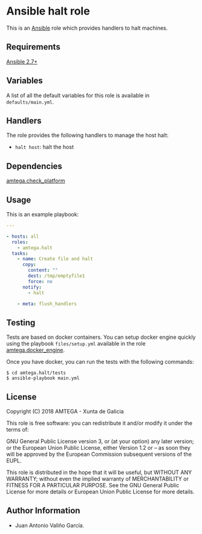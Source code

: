 # Ansible halt role

This is an [Ansible](http://www.ansible.com) role which provides handlers to halt machines.

## Requirements

[Ansible 2.7+](http://docs.ansible.com/ansible/latest/intro_installation.html)

## Variables

A list of all the default variables for this role is available in `defaults/main.yml`.

## Handlers

The role provides the following handlers to manage the host halt:

- `halt host`: halt the host

## Dependencies

[amtega.check_platform](https://galaxy.ansible.com/amtega/check_platform)

## Usage

This is an example playbook:

```yaml
---

- hosts: all
  roles:
    - amtega.halt
  tasks:
    - name: Create file and halt
      copy:
        content: ""
        dest: /tmp/emptyfile1
        force: no
      notify:
        - halt

    - meta: flush_handlers
```

## Testing

Tests are based on docker containers. You can setup docker engine quickly using the playbook `files/setup.yml` available in the role [amtega.docker_engine](https://galaxy.ansible.com/amtega/docker_engine).

Once you have docker, you can run the tests with the following commands:

```shell
$ cd amtega.halt/tests
$ ansible-playbook main.yml
```

## License

Copyright (C) 2018 AMTEGA - Xunta de Galicia

This role is free software: you can redistribute it and/or modify it under the terms of:

GNU General Public License version 3, or (at your option) any later version; or the European Union Public License, either Version 1.2 or – as soon they will be approved by the European Commission ­subsequent versions of the EUPL.

This role is distributed in the hope that it will be useful, but WITHOUT ANY WARRANTY; without even the implied warranty of MERCHANTABILITY or FITNESS FOR A PARTICULAR PURPOSE.  See the GNU General Public License for more details or European Union Public License for more details.

## Author Information

- Juan Antonio Valiño García.
